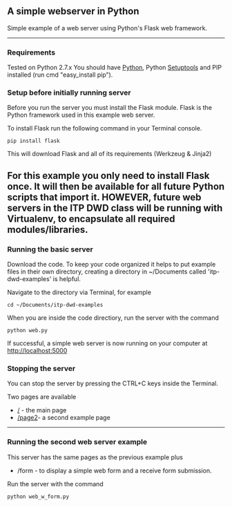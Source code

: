 ## A simple webserver in Python 
Simple example of a web server using Python's Flask web framework. 

------

### Requirements

Tested on Python 2.7.x
You should have [Python](http://www.python.org/download/), Python [Setuptools](http://pypi.python.org/pypi/setuptools#downloads) and PIP installed (run cmd "easy_install pip").


### Setup before initially running server

Before you run the server you must install the Flask module. Flask is the Python framework used in this example web server.

To install Flask run the following command in your Terminal console.

	pip install flask

This will download Flask and all of its requirements (Werkzeug & Jinja2)

For this example you only need to install Flask once. It will then be available for all future Python scripts that import it. **HOWEVER, future web servers in the ITP DWD class will be running with Virtualenv, to encapsulate all required modules/libraries.**
------

### Running the basic server

Download the code. To keep your code organized it helps to put example files in their own directory, creating a directory in ~/Documents called 'itp-dwd-examples' is helpful.

Navigate to the directory via Terminal, for example

	cd ~/Documents/itp-dwd-examples

When you are inside the code directiory, run the server with the command

	python web.py

If successful, a simple web server is now running on your computer at [http://localhost:5000](http://localhost:5000)

### Stopping the server

You can stop the server by pressing the CTRL+C keys inside the Terminal.

Two pages are available
* [/](http://localhost:5000) - the main page
* [/page2](http://localhost:5000/page2)- a second example page


------

### Running the second web server example

This server has the same pages as the previous example plus 

* /form - to display a simple web form and a receive form submission.

Run the server with the command

	python web_w_form.py

